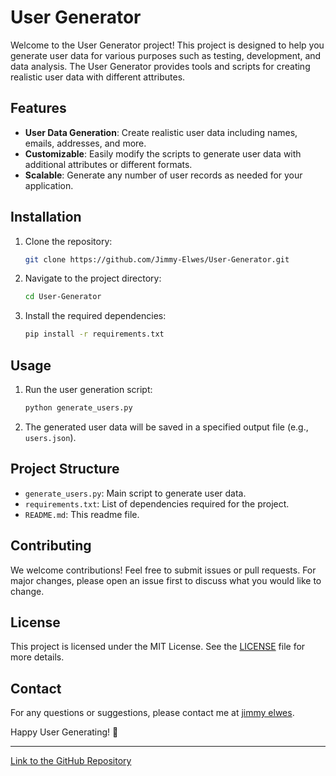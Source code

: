 # User Generator

Welcome to the User Generator project! This project is designed to help you generate user data for various purposes such as testing, development, and data analysis. The User Generator provides tools and scripts for creating realistic user data with different attributes.

## Features

- **User Data Generation**: Create realistic user data including names, emails, addresses, and more.
- **Customizable**: Easily modify the scripts to generate user data with additional attributes or different formats.
- **Scalable**: Generate any number of user records as needed for your application.

## Installation

1. Clone the repository:
    ```bash
    git clone https://github.com/Jimmy-Elwes/User-Generator.git
    ```
2. Navigate to the project directory:
    ```bash
    cd User-Generator
    ```
3. Install the required dependencies:
    ```bash
    pip install -r requirements.txt
    ```

## Usage

1. Run the user generation script:
    ```bash
    python generate_users.py
    ```
2. The generated user data will be saved in a specified output file (e.g., `users.json`).

## Project Structure

- `generate_users.py`: Main script to generate user data.
- `requirements.txt`: List of dependencies required for the project.
- `README.md`: This readme file.

## Contributing

We welcome contributions! Feel free to submit issues or pull requests. For major changes, please open an issue first to discuss what you would like to change.

## License

This project is licensed under the MIT License. See the [LICENSE](LICENSE) file for more details.

## Contact

For any questions or suggestions, please contact me at [jimmy elwes](https://www.linkedin.com/in/jimmy-elwes/).

Happy User Generating! 🚀

---
[Link to the GitHub Repository](https://github.com/Jimmy-Elwes/User-Generator)
